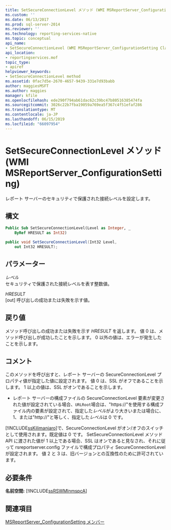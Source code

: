 ```yaml
---
title: SetSecureConnectionLevel メソッド (WMI MSReportServer_ConfigurationSetting) | Microsoft Docs
ms.custom: ''
ms.date: 06/13/2017
ms.prod: sql-server-2014
ms.reviewer: ''
ms.technology: reporting-services-native
ms.topic: conceptual
api_name:
- SetSecureConnectionLevel (WMI MSReportServer_ConfigurationSetting Class)
api_location:
- reportingservices.mof
topic_type:
- apiref
helpviewer_keywords:
- SetSecureConnectionLevel method
ms.assetid: 0fac7d5e-2670-4657-9439-331e7d93babb
author: maggiesMSFT
ms.author: maggies
manager: kfile
ms.openlocfilehash: ede290f794ab61dac62c39bc47b80516385474fa
ms.sourcegitcommit: 3026c22b7fba19059a769ea5f367c4f51efaf286
ms.translationtype: MT
ms.contentlocale: ja-JP
ms.lasthandoff: 06/15/2019
ms.locfileid: "66097954"
---
```

# <a name="setsecureconnectionlevel-method-wmi-msreportserverconfigurationsetting"></a>SetSecureConnectionLevel メソッド (WMI MSReportServer_ConfigurationSetting)
  レポート サーバーのセキュリティで保護された接続レベルを設定します。  
  
## <a name="syntax"></a>構文  
  
```vb  
Public Sub SetSecureConnectionLevel(Level as Integer, _  
    ByRef HRESULT as Int32)  
```  
  
```csharp  
public void SetSecureConnectionLevel(Int32 Level,   
    out Int32 HRESULT);  
```  
  
## <a name="parameters"></a>パラメーター  
 *レベル*  
 セキュリティで保護された接続レベルを表す整数値。  
  
 *HRESULT*  
 [out] 呼び出しの成功または失敗を示す値。  
  
## <a name="return-value"></a>戻り値  
 メソッド呼び出しの成功または失敗を示す *HRESULT* を返します。 値 0 は、メソッド呼び出しが成功したことを示します。 0 以外の値は、エラーが発生したことを示します。  
  
## <a name="remarks"></a>コメント  
 このメソッドを呼び出すと、レポート サーバーの SecureConnectionLevel プロパティ値が指定した値に設定されます。 値 0 は、SSL がオフであることを示します。 1 以上の値は、SSL がオンであることを示します。  
  
-   レポート サーバーの構成ファイルの SecureConnectionLevel 要素が変更された値が設定されている場合、`URLRoot`場合は、"https://"を使用する構成ファイル内の要素が設定されて、指定した*レベル*がより大きいまたは場合に、1、または"http://"と等しく、指定した*レベル*は 0 です。  
  
 [!INCLUDE[ssKilimanjaro](../../includes/sskilimanjaro-md.md)]で、SecureConnectionLevel がオン/オフのスイッチとして使用されます。既定値は 0 です。 SetSecureConnectionLevel メソッド API に渡された値が 1 以上である場合、SSL はオンであると見なされ、それに従って rsreportserver.config ファイルで構成プロパティ SecureConnectionLevel が設定されます。 値 2 と 3 は、旧バージョンとの互換性のために許可されています。  
  
## <a name="requirements"></a>必要条件  
 **名前空間:** [!INCLUDE[ssRSWMInmspcA](../../includes/ssrswminmspca-md.md)]  
  
## <a name="see-also"></a>関連項目  
 [MSReportServer_ConfigurationSetting メンバー](msreportserver-configurationsetting-members.md)  
  
  
